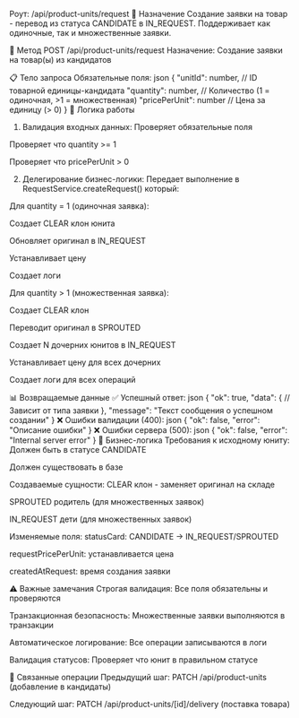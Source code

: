 Роут: /api/product-units/request
🎯 Назначение
Создание заявки на товар - перевод из статуса CANDIDATE в IN_REQUEST. Поддерживает как одиночные, так и множественные заявки.

🔧 Метод
POST /api/product-units/request
Назначение: Создание заявки на товар(ы) из кандидатов

📋 Тело запроса
Обязательные поля:
json
{
  "unitId": number,      // ID товарной единицы-кандидата
  "quantity": number,    // Количество (1 = одиночная, >1 = множественная)
  "pricePerUnit": number // Цена за единицу (> 0)
}
🔄 Логика работы
1. Валидация входных данных:
Проверяет обязательные поля

Проверяет что quantity >= 1

Проверяет что pricePerUnit > 0

2. Делегирование бизнес-логики:
Передает выполнение в RequestService.createRequest() который:

Для quantity = 1 (одиночная заявка):

Создает CLEAR клон юнита

Обновляет оригинал в IN_REQUEST

Устанавливает цену

Создает логи

Для quantity > 1 (множественная заявка):

Создает CLEAR клон

Переводит оригинал в SPROUTED

Создает N дочерних юнитов в IN_REQUEST

Устанавливает цену для всех дочерних

Создает логи для всех операций

📊 Возвращаемые данные
✅ Успешный ответ:
json
{
  "ok": true,
  "data": {
    // Зависит от типа заявки
  },
  "message": "Текст сообщения о успешном создании"
}
❌ Ошибки валидации (400):
json
{
  "ok": false,
  "error": "Описание ошибки"
}
❌ Ошибки сервера (500):
json
{
  "ok": false, 
  "error": "Internal server error"
}
🎯 Бизнес-логика
Требования к исходному юниту:
Должен быть в статусе CANDIDATE

Должен существовать в базе

Создаваемые сущности:
CLEAR клон - заменяет оригинал на складе

SPROUTED родитель (для множественных заявок)

IN_REQUEST дети (для множественных заявок)

Изменяемые поля:
statusCard: CANDIDATE → IN_REQUEST/SPROUTED

requestPricePerUnit: устанавливается цена

createdAtRequest: время создания заявки

⚠️ Важные замечания
Строгая валидация: Все поля обязательны и проверяются

Транзакционная безопасность: Множественные заявки выполняются в транзакции

Автоматическое логирование: Все операции записываются в логи

Валидация статусов: Проверяет что юнит в правильном статусе

🔗 Связанные операции
Предыдущий шаг: PATCH /api/product-units (добавление в кандидаты)

Следующий шаг: PATCH /api/product-units/[id]/delivery (поставка товара)